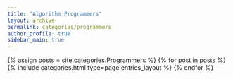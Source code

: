 ```yaml
---
title: "Algorithm Programmers"
layout: archive
permalink: categories/programmers
author_profile: true
sidebar_main: true
---
```



{% assign posts = site.categories.Programmers %}
{% for post in posts %} {% include categories.html type=page.entries_layout %} {% endfor %}
